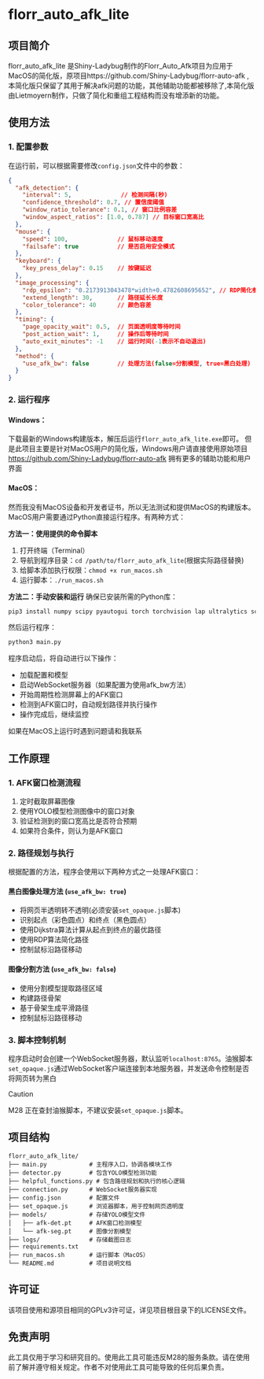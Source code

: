 # florr_auto_afk_lite

## 项目简介
florr_auto_afk_lite 是Shiny-Ladybug制作的Florr_Auto_Afk项目为应用于MacOS的简化版，原项目https://github.com/Shiny-Ladybug/florr-auto-afk ,本简化版只保留了其用于解决afk问题的功能，其他辅助功能都被移除了,本简化版由Lietmoyern制作，只做了简化和重组工程结构而没有增添新的功能。


## 使用方法

### 1. 配置参数

在运行前，可以根据需要修改`config.json`文件中的参数：

```json
{
  "afk_detection": {
    "interval": 5,              // 检测间隔(秒)
    "confidence_threshold": 0.7, // 置信度阈值
    "window_ratio_tolerance": 0.1, // 窗口比例容差
    "window_aspect_ratios": [1.0, 0.787] // 目标窗口宽高比
  },
  "mouse": {
    "speed": 100,              // 鼠标移动速度
    "failsafe": true           // 是否启用安全模式
  },
  "keyboard": {
    "key_press_delay": 0.15    // 按键延迟
  },
  "image_processing": {
    "rdp_epsilon": "0.2173913043478*width+0.4782608695652", // RDP简化参数
    "extend_length": 30,       // 路径延长长度
    "color_tolerance": 40      // 颜色容差
  },
  "timing": {
    "page_opacity_wait": 0.5,  // 页面透明度等待时间
    "post_action_wait": 1,     // 操作后等待时间
    "auto_exit_minutes": -1    // 运行时间(-1表示不自动退出)
  },
  "method": {
    "use_afk_bw": false        // 处理方法(false=分割模型, true=黑白处理)
  }
}
```

### 2. 运行程序

#### Windows：
下载最新的Windows构建版本，解压后运行`florr_auto_afk_lite.exe`即可。
但是此项目主要是针对MacOS用户的简化版，Windows用户请直接使用原始项目
https://github.com/Shiny-Ladybug/florr-auto-afk
拥有更多的辅助功能和用户界面

#### MacOS：
然而我没有MacOS设备和开发者证书，所以无法测试和提供MacOS的构建版本。
MacOS用户需要通过Python直接运行程序。有两种方式：

**方法一：使用提供的命令脚本**
1. 打开终端（Terminal）
2. 导航到程序目录：`cd /path/to/florr_auto_afk_lite`(根据实际路径替换)
3. 给脚本添加执行权限：`chmod +x run_macos.sh`
4. 运行脚本：`./run_macos.sh`

**方法二：手动安装和运行**
确保已安装所需的Python库：
```bash
pip3 install numpy scipy pyautogui torch torchvision lap ultralytics scikit-image fastapi uvicorn rdp 
```

然后运行程序：
```bash
python3 main.py
```

程序启动后，将自动进行以下操作：
- 加载配置和模型
- 启动WebSocket服务器（如果配置为使用afk_bw方法）
- 开始周期性检测屏幕上的AFK窗口
- 检测到AFK窗口时，自动规划路径并执行操作
- 操作完成后，继续监控

如果在MacOS上运行时遇到问题请和我联系
## 工作原理

### 1. AFK窗口检测流程

1. 定时截取屏幕图像
2. 使用YOLO模型检测图像中的窗口对象
3. 验证检测到的窗口宽高比是否符合预期
4. 如果符合条件，则认为是AFK窗口

### 2. 路径规划与执行

根据配置的方法，程序会使用以下两种方式之一处理AFK窗口：

#### 黑白图像处理方法 (`use_afk_bw: true`)
- 将网页半透明转不透明(必须安装`set_opaque.js`脚本)
- 识别起点（彩色圆点）和终点（黑色圆点）
- 使用Dijkstra算法计算从起点到终点的最优路径
- 使用RDP算法简化路径
- 控制鼠标沿路径移动

#### 图像分割方法 (`use_afk_bw: false`)
- 使用分割模型提取路径区域
- 构建路径骨架
- 基于骨架生成平滑路径
- 控制鼠标沿路径移动

### 3. 脚本控制机制

程序启动时会创建一个WebSocket服务器，默认监听`localhost:8765`。油猴脚本`set_opaque.js`通过WebSocket客户端连接到本地服务器，并发送命令控制是否将网页转为黑白

> [!CAUTION]
>
> M28 正在查封油猴脚本，不建议安装`set_opaque.js`脚本。

## 项目结构

```
florr_auto_afk_lite/
├── main.py            # 主程序入口，协调各模块工作
├── detector.py        # 包含YOLO模型检测功能
├── helpful_functions.py # 包含路径规划和执行的核心逻辑
├── connection.py      # WebSocket服务器实现
├── config.json        # 配置文件
├── set_opaque.js      # 浏览器脚本，用于控制网页透明度
├── models/            # 存储YOLO模型文件
│   ├── afk-det.pt     # AFK窗口检测模型
│   └── afk-seg.pt     # 图像分割模型
├── logs/              # 存储截图日志
├── requirements.txt 
├── run_macos.sh       # 运行脚本（MacOS）
└── README.md          # 项目说明文档
```
## 许可证

该项目使用和源项目相同的GPLv3许可证，详见项目根目录下的LICENSE文件。

## 免责声明


此工具仅用于学习和研究目的。使用此工具可能违反M28的服务条款。请在使用前了解并遵守相关规定。作者不对使用此工具可能导致的任何后果负责。



